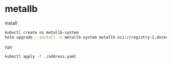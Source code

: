 # metallb 

install
```bash
kubectl create ns metallb-system
helm upgrade --install -n metallb-system metallb oci://registry-1.docker.io/bitnamicharts/metallb
```

run
```bash
kubectl apply -f ./address.yaml
```
